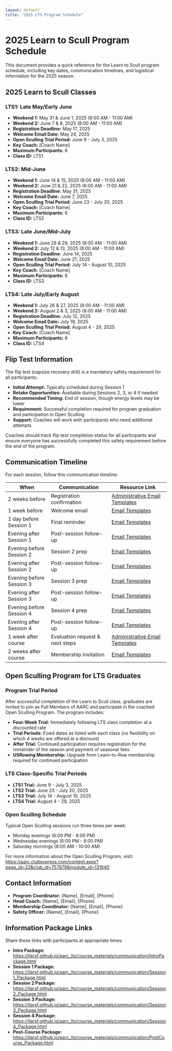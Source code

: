 ```yaml
---
layout: default
title: "2025 LTS Program Schedule"
---
```


# 2025 Learn to Scull Program Schedule

This document provides a quick reference for the Learn to Scull program schedule, including key dates, communication timelines, and logistical information for the 2025 season.

## 2025 Learn to Scull Classes

### LTS1: Late May/Early June
- **Weekend 1:** May 31 & June 1, 2025 (8:00 AM - 11:00 AM)
- **Weekend 2:** June 7 & 8, 2025 (8:00 AM - 11:00 AM)
- **Registration Deadline:** May 17, 2025
- **Welcome Email Date:** May 24, 2025
- **Open Sculling Trial Period:** June 9 - July 3, 2025
- **Key Coach:** [Coach Name]
- **Maximum Participants:** 6
- **Class ID:** LTS1

### LTS2: Mid-June
- **Weekend 1:** June 14 & 15, 2025 (8:00 AM - 11:00 AM)
- **Weekend 2:** June 21 & 22, 2025 (8:00 AM - 11:00 AM)
- **Registration Deadline:** May 31, 2025
- **Welcome Email Date:** June 7, 2025
- **Open Sculling Trial Period:** June 23 - July 20, 2025
- **Key Coach:** [Coach Name]
- **Maximum Participants:** 6
- **Class ID:** LTS2

### LTS3: Late June/Mid-July
- **Weekend 1:** June 28 & 29, 2025 (8:00 AM - 11:00 AM)
- **Weekend 2:** July 12 & 13, 2025 (8:00 AM - 11:00 AM)
- **Registration Deadline:** June 14, 2025
- **Welcome Email Date:** June 21, 2025
- **Open Sculling Trial Period:** July 14 - August 10, 2025
- **Key Coach:** [Coach Name]
- **Maximum Participants:** 6
- **Class ID:** LTS3

### LTS4: Late July/Early August
- **Weekend 1:** July 26 & 27, 2025 (8:00 AM - 11:00 AM)
- **Weekend 2:** August 2 & 3, 2025 (8:00 AM - 11:00 AM)
- **Registration Deadline:** July 12, 2025
- **Welcome Email Date:** July 19, 2025
- **Open Sculling Trial Period:** August 4 - 29, 2025
- **Key Coach:** [Coach Name]
- **Maximum Participants:** 6
- **Class ID:** LTS4

## Flip Test Information

The flip test (capsize recovery drill) is a mandatory safety requirement for all participants:

- **Initial Attempt:** Typically scheduled during Session 1
- **Retake Opportunities:** Available during Sessions 2, 3, or 4 if needed
- **Recommended Timing:** End of session, though energy levels may be lower
- **Requirement:** Successful completion required for program graduation and participation in Open Sculling
- **Support:** Coaches will work with participants who need additional attempts

Coaches should track flip test completion status for all participants and ensure everyone has successfully completed this safety requirement before the end of the program.

## Communication Timeline

For each session, follow this communication timeline:

| When | Communication | Resource Link |
|------|---------------|--------------|
| 2 weeks before | Registration confirmation | [Administrative Email Templates](Administrative_Email_Templates.md) |
| 1 week before | Welcome email | [Email Templates](Email_Templates.md) |
| 1 day before Session 1 | Final reminder | [Email Templates](Email_Templates.md) |
| Evening after Session 1 | Post-session follow-up | [Email Templates](Email_Templates.md) |
| Evening before Session 2 | Session 2 prep | [Email Templates](Email_Templates.md) |
| Evening after Session 2 | Post-session follow-up | [Email Templates](Email_Templates.md) |
| Evening before Session 3 | Session 3 prep | [Email Templates](Email_Templates.md) |
| Evening after Session 3 | Post-session follow-up | [Email Templates](Email_Templates.md) |
| Evening before Session 4 | Session 4 prep | [Email Templates](Email_Templates.md) |
| Evening after Session 4 | Post-session follow-up | [Email Templates](Email_Templates.md) |
| 1 week after course | Evaluation request & next steps | [Administrative Email Templates](Administrative_Email_Templates.md) |
| 2 weeks after course | Membership invitation | [Email Templates](Email_Templates.md) |

## Open Sculling Program for LTS Graduates

### Program Trial Period

After successful completion of the Learn to Scull class, graduates are invited to join as Full Members of AARC and participate in the coached Open Sculling Program. The program includes:

- **Four-Week Trial:** Immediately following LTS class completion at a discounted rate
- **Trial Periods:** Fixed dates as listed with each class (no flexibility on which 4 weeks are offered at a discount)
- **After Trial:** Continued participation requires registration for the remainder of the season and payment of seasonal fees
- **USRowing Membership:** Upgrade from Learn-to-Row membership required for continued participation

### LTS Class-Specific Trial Periods
- **LTS1 Trial:** June 9 - July 3, 2025
- **LTS2 Trial:** June 23 - July 20, 2025
- **LTS3 Trial:** July 14 - August 10, 2025
- **LTS4 Trial:** August 4 - 29, 2025

### Open Sculling Schedule
Typical Open Sculling sessions run three times per week:
- Monday evenings (6:00 PM - 8:00 PM)
- Wednesday evenings (6:00 PM - 8:00 PM)
- Saturday mornings (8:00 AM - 10:00 AM)

For more information about the Open Sculling Program, visit: https://aarc.clubexpress.com/content.aspx?page_id=22&club_id=757878&module_id=131640

## Contact Information

- **Program Coordinator:** [Name], [Email], [Phone]
- **Head Coach:** [Name], [Email], [Phone]
- **Membership Coordinator:** [Name], [Email], [Phone]
- **Safety Officer:** [Name], [Email], [Phone]

## Information Package Links

Share these links with participants at appropriate times:

- **Intro Package:** https://ilarsf.github.io/aarc_lts/course_materials/communication/IntroPackage.html
- **Session 1 Package:** https://ilarsf.github.io/aarc_lts/course_materials/communication/Session1_Package.html
- **Session 2 Package:** https://ilarsf.github.io/aarc_lts/course_materials/communication/Session2_Package.html
- **Session 3 Package:** https://ilarsf.github.io/aarc_lts/course_materials/communication/Session3_Package.html
- **Session 4 Package:** https://ilarsf.github.io/aarc_lts/course_materials/communication/Session4_Package.html
- **Post-Course Package:** https://ilarsf.github.io/aarc_lts/course_materials/communication/PostCourse_Package.html
